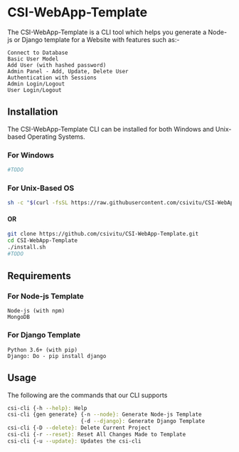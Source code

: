 # CSI-WebApp-Template

The CSI-WebApp-Template is a CLI tool which helps you generate a Node-js or Django template for a Website with features such as:-

    Connect to Database
    Basic User Model
    Add User (with hashed password)
    Admin Panel - Add, Update, Delete User
    Authentication with Sessions
    Admin Login/Logout
    User Login/Logout

## Installation

The CSI-WebApp-Template CLI can be installed for both Windows and Unix-based Operating Systems.

### For Windows

```bash
#TODO
```

### For Unix-Based OS

```bash
sh -c "$(curl -fsSL https://raw.githubusercontent.com/csivitu/CSI-WebApp-Template/master/Node/tools/install.sh)" #TODO
```
#### OR
```bash
git clone https://github.com/csivitu/CSI-WebApp-Template.git
cd CSI-WebApp-Template
./install.sh
#TODO
```

## Requirements

### For Node-js Template
```
Node-js (with npm)
MongoDB
```

### For Django Template
```
Python 3.6+ (with pip)
Django: Do - pip install django
```

## Usage

The following are the commands that our CLI supports

```bash
csi-cli {-h --help}: Help
csi-cli {gen generate} {-n --node}: Generate Node-js Template
                       {-d --django}: Generate Django Template
csi-cli {-D --delete}: Delete Current Project
csi-cli {-r --reset}: Reset All Changes Made to Template
csi-cli {-u --update}: Updates the csi-cli
```
